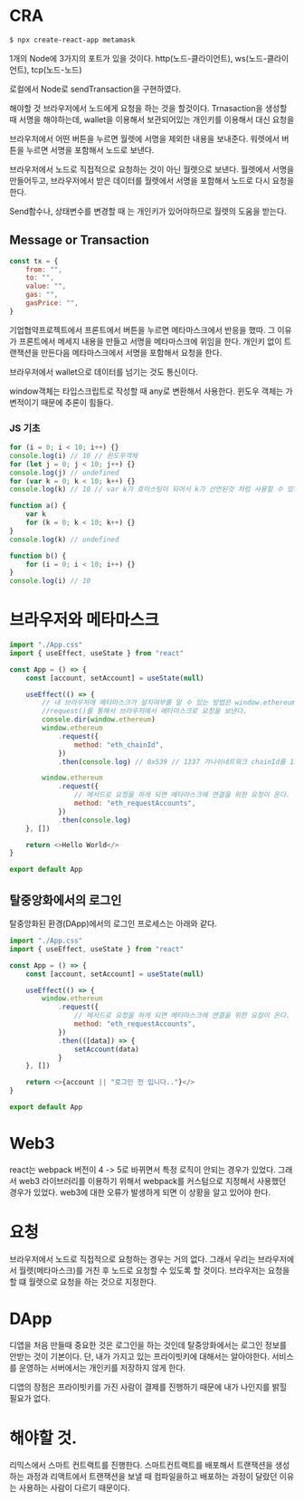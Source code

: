 # CRA

```sh
$ npx create-react-app metamask
```

1개의 Node에 3가지의 포트가 있을 것이다. http(노드-클라이언트), ws(노드-클라이언트), tcp(노드-노드)

로컬에서 Node로 sendTransaction을 구현하였다.

해야할 것
브라우저에서 노드에게 요청을 하는 것을 할것이다.
Trnasaction을 생성할 때 서명을 해야하는데, wallet을 이용해서 보관되어있는 개인키를 이용해서 대신 요청을

브라우저에서 어떤 버튼을 누르면 월렛에 서명을 제외한 내용을 보내준다. 워렛에서 버튼을 누르면 서명을 포함해서 노드로 보낸다.

브라우저에서 노드로 직접적으로 요청하는 것이 아닌 월렛으로 보낸다.
월렛에서 서명을 만들어두고, 브라우저에서 받은 데이터를 월렛에서 서명을 포함해서 노드로 다시 요청을 한다.

Send함수나, 상태변수를 변경할 때 는 개인키가 있어야하므로 월렛의 도움을 받는다.

## Message or Transaction

```js
const tx = {
    from: "",
    to: "",
    value: "",
    gas: "",
    gasPrice: "",
}
```

기업협약프로젝트에서 프론트에서 버튼을 누르면 메타마스크에서 반응을 했따. 그 이유가 프론트에서 메세지 내용을 만들고 서명을 메타마스크에 위임을 한다.
개인키 없이 트랜잭션을 만든다음 메타마스크에서 서명을 포함해서 요청을 한다.

브라우저에서 wallet으로 데이터를 넘기는 것도 통신이다.

window객체는 타입스크립트로 작성할 때 any로 변환해서 사용한다.
윈도우 객체는 가변적이기 때문에 추론이 힘들다.

### JS 기초

```js
for (i = 0; i < 10; i++) {}
console.log(i) // 10 // 윈도우객체
for (let j = 0; j < 10; j++) {}
console.log(j) // undefined
for (var k = 0; k < 10; k++) {}
console.log(k) // 10 // var k가 호이스팅이 되어서 k가 선언된것 처럼 사용할 수 있다
```

```js
function a() {
    var k
    for (k = 0; k < 10; k++) {}
}
console.log(k) // undefined

function b() {
    for (i = 0; i < 10; i++) {}
}
console.log(i) // 10
```

# 브라우저와 메타마스크

```js
import "./App.css"
import { useEffect, useState } from "react"

const App = () => {
    const [account, setAccount] = useState(null)

    useEffect(() => {
        // 내 브라우저에 메타마스크가 설치여부를 알 수 있는 방법은 window.ethereum을 이용해서 할 수 있다.
        //request()를 통해서 브라우저에서 메타마스크로 요청을 보낸다.
        console.dir(window.ethereum)
        window.ethereum
            .request({
                method: "eth_chainId",
            })
            .then(console.log) // 0x539 // 1337 가나쉬네트워크 chainId를 1337로 설정했기 때문에..

        window.ethereum
            .request({
                // 메서드로 요청을 하게 되면 메타마스크에 연결을 위한 요청이 온다. 원하는 계좌를 선택해서 커넥트를 맺을 수 있다.
                method: "eth_requestAccounts",
            })
            .then(console.log)
    }, [])

    return <>Hello World</>
}

export default App
```

## 탈중앙화에서의 로그인

탈중앙화된 환경(DApp)에서의 로그인 프로세스는 아래와 같다.

```js
import "./App.css"
import { useEffect, useState } from "react"

const App = () => {
    const [account, setAccount] = useState(null)

    useEffect(() => {
        window.ethereum
            .request({
                // 메서드로 요청을 하게 되면 메타마스크에 연결을 위한 요청이 온다. 원하는 계좌를 선택해서 커넥트를 맺을 수 있다.
                method: "eth_requestAccounts",
            })
            .then(([data]) => {
                setAccount(data)
            }
    }, [])

    return <>{account || "로그인 전 입니다.."}</>
}

export default App
```

# Web3

react는 webpack 버전이 4 -> 5로 바뀌면서
특정 로직이 안되는 경우가 있었다.
그래서 web3 라이브러리를 이용하기 위해서 webpack를 커스텀으로 지정해서 사용했던 경우가 있었다.
web3에 대한 오류가 발생하게 되면 이 상황을 알고 있어야 한다.

# 요청

브라우저에서 노드로 직접적으로 요청하는 경우는 거의 없다.
그래서 우리는 브라우저에서 월렛(메타마스크)를 거친 후 노드로 요청할 수 있도록 할 것이다.
브라우저는 요청을 할 떄 월렛으로 요청을 하는 것으로 지정한다.

# DApp

디앱을 처음 만들때 중요한 것은 로그인을 하는 것인데 탈중앙화에서는 로그인 정보를 안받는 것이 기본이다.
단, 내가 가지고 있는 프라이빗키에 대해서는 알아야한다.
서비스를 운영하는 서버에서는 개인키를 저장하지 않게 한다.

디앱의 장점은 프라이빗키를 가진 사람이 결제를 진행하기 때문에 내가 나인지를 밝힐 필요가 없다.

# 해야할 것.

리믹스에서 스마트 컨트랙트를 진행한다.
스마트컨트랙트를 배포해서 트랜잭션을 생성하는 과정과 리액트에서 트랜잭션을 보낼 때 컴파일을하고 배포하는 과정이 달랐던 이유는 사용하는 사람이 다르기 때문이다.
